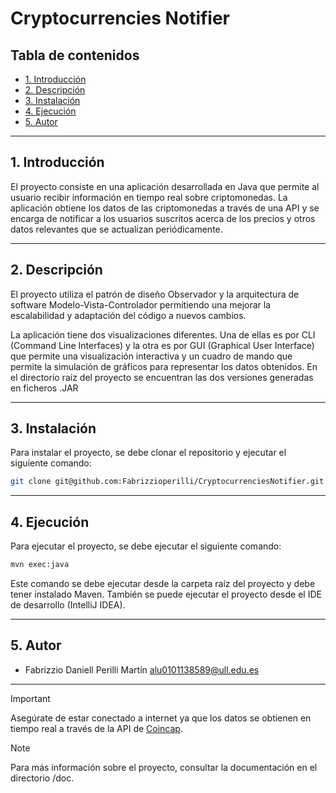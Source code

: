 # Cryptocurrencies Notifier

## Tabla de contenidos

- [1. Introducción](#Introducción)
- [2. Descripción](#Descripción)
- [3. Instalación](#Instalación)
- [4. Ejecución](#Ejecución)
- [5. Autor](#Autor)

---

## 1. Introducción

El proyecto consiste en una aplicación desarrollada en Java 
que permite al usuario recibir información en tiempo real sobre criptomonedas. 
La aplicación obtiene los datos de las criptomonedas a través de una API 
y se encarga de notificar a los usuarios suscritos acerca de los precios y otros datos 
relevantes que se actualizan periódicamente.

---

## 2. Descripción 

El proyecto utiliza el patrón de diseño Observador y la arquitectura de software Modelo-Vista-Controlador
permitiendo una mejorar la escalabilidad y adaptación del código a nuevos cambios.

La aplicación tiene dos visualizaciones diferentes. Una de ellas es por CLI (Command Line Interfaces)
y la otra es por GUI (Graphical User Interface) que permite una visualización interactiva y
un cuadro de mando que permite la simulación de gráficos para representar los datos obtenidos. En el directorio raíz del proyecto se encuentran las dos versiones generadas en ficheros .JAR

----

## 3. Instalación

Para instalar el proyecto, se debe clonar el repositorio y ejecutar el siguiente comando:

```bash
git clone git@github.com:Fabrizzioperilli/CryptocurrenciesNotifier.git
```
---

## 4. Ejecución

Para ejecutar el proyecto, se debe ejecutar el siguiente comando:

```bash
mvn exec:java
```

Este comando se debe ejecutar desde la carpeta raíz del proyecto y debe tener instalado Maven. También se puede ejecutar el proyecto desde el IDE de desarrollo (IntelliJ IDEA).

---


## 5. Autor

- Fabrizzio Daniell Perilli Martín alu0101138589@ull.edu.es

---

> [!IMPORTANT]
> Asegúrate de estar conectado a internet ya que los datos se obtienen en tiempo real a través
> de la API de [Coincap](https://coincap.io).


> [!NOTE]
> Para más información sobre el proyecto, consultar la documentación en el directorio /doc.